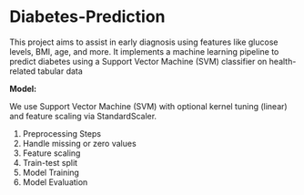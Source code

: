# Diabetes-Prediction
This project aims to assist in early diagnosis using features like glucose levels, BMI, age, and more. It implements a machine learning pipeline to predict diabetes using a Support Vector Machine (SVM) classifier on health-related tabular data

**Model:**

We use Support Vector Machine (SVM) with optional kernel tuning (linear) and feature scaling via StandardScaler.

1. Preprocessing Steps
2. Handle missing or zero values
3. Feature scaling
4. Train-test split
5. Model Training
6. Model Evaluation
